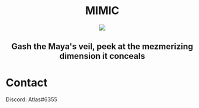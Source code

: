 <div align="center">
  <h1> MIMIC </h1>
  <img src="https://lavaligiadellartista.files.wordpress.com/2015/10/lucio-fontana-attese-1968.jpg?w=640">
  <h2> Gash the Maya's veil, peek at the mezmerizing dimension it conceals </h1>
  
</div>

# Contact

Discord: Atlas#6355
